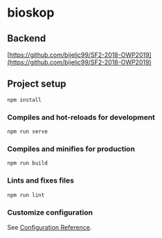 # bioskop

## Backend

[https://github.com/bijelic99/SF2-2018-OWP2019](https://github.com/bijelic99/SF2-2018-OWP2019)


## Project setup
```
npm install
```

### Compiles and hot-reloads for development
```
npm run serve
```

### Compiles and minifies for production
```
npm run build
```

### Lints and fixes files
```
npm run lint
```

### Customize configuration
See [Configuration Reference](https://cli.vuejs.org/config/).
